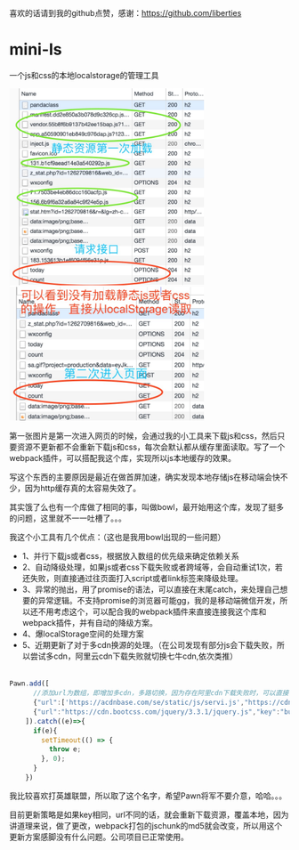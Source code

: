 喜欢的话请到我的github点赞，感谢：https://github.com/liberties

# mini-ls

一个js和css的本地localstorage的管理工具

<img width="350"  src="https://github.com/liberties/mini-ls/blob/master/assets/1.jpg"/>

<img width="350"  src="https://github.com/liberties/mini-ls/blob/master/assets/2.jpg"/>

第一张图片是第一次进入网页的时候，会通过我的小工具来下载js和css，然后只要资源不更新都不会重新下载js和css，每次会默认都从缓存里面读取。写了一个webpack插件，可以搭配我这个库，实现所以js本地缓存的效果。

写这个东西的主要原因是最近在做首屏加速，确实发现本地存储js在移动端会快不少，因为http缓存真的太容易失效了。

其实饿了么也有一个库做了相同的事，叫做bowl，最开始用这个库，发现了挺多的问题，这里就不一一吐槽了。。。

我这个小工具有几个优点：（这也是我用bowl出现的一些问题）

- 1、并行下载js或者css，根据放入数组的优先级来确定依赖关系
- 2、自动降级处理，如果js或者css下载失败或者跨域等，会自动重试1次，若还失败，则直接通过往页面打入script或者link标签来降级处理。
- 3、异常的抛出，用了promise的语法，可以直接在末尾catch，来处理自己想要的异常逻辑。不支持promise的浏览器可能gg，我的是移动端微信开发，所以还不用考虑这个，可以配合我的webpack插件来直接连接我这个库和webpack插件，并有自动的降级方案。
- 4、爆localStorage空间的处理方案
- 5、近期更新了对于多cdn换源的处理。（在公司发现有部分js会下载失败，所以尝试多cdn，阿里云cdn下载失败就切换七牛cdn,依次类推）

```javascript

Pawn.add([
      //添加url为数组，即增加多cdn，多路切换，因为存在阿里cdn下载失败时，可以直接切换七牛cdn下载，需要注意我只会重试3次下载。
      {"url":['https://acdnbase.com/se/static/js/servi.js',"https://cdn.bootcss.com/jquery/3.3.1/jquery.js"],"key":'kuayujs'},//跨域js和不跨域的jquery
      {"url":"https://cdn.bootcss.com/jquery/3.3.1/jquery.js","key":"bukuayujs"}//跨域js(可自行替换跨域js和不跨域js比对)
    ]).catch((e)=>{
      if(e){
        setTimeout(() => {
          throw e;
        }, 0);
      }
    })
```

我比较喜欢打英雄联盟，所以取了这个名字，希望Pawn将军不要介意，哈哈。。。

目前更新策略是如果key相同，url不同的话，就会重新下载资源，覆盖本地，因为讲道理来说，做了更改，webpack打包的jschunk的md5就会改变，所以用这个更新方案感脚没有什么问题。公司项目已正常使用。
